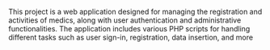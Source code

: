 This project is a web application designed for managing the registration and activities of medics, along with user authentication and administrative functionalities. The application includes various PHP scripts for handling different tasks such as user sign-in, registration, data insertion, and more
